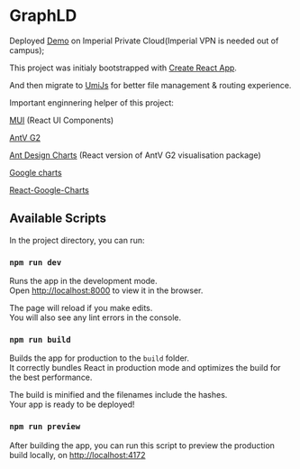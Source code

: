 # GraphLD

Deployed [Demo](http://146.169.43.78) on Imperial Private Cloud(Imperial VPN is needed out of campus);

This project was initialy bootstrapped with [Create React App](https://github.com/facebook/create-react-app).

And then migrate to [UmiJs](https://umijs.org/) for better file management & routing experience.

Important enginnering helper of this project:

[MUI](mui.com) (React UI Components)

[AntV G2](https://g2.antv.antgroup.com/manual/introduction)

[Ant Design Charts](https://charts.ant.design/en) (React version of AntV G2 visualisation package)

[Google charts](https://developers.google.com/chart/interactive/docs/gallery/)

[React-Google-Charts](https://www.react-google-charts.com/)

## Available Scripts

In the project directory, you can run:

### `npm run dev`

Runs the app in the development mode.\
Open [http://localhost:8000](http://localhost:8000) to view it in the browser.

The page will reload if you make edits.\
You will also see any lint errors in the console.

### `npm run build`

Builds the app for production to the `build` folder.\
It correctly bundles React in production mode and optimizes the build for the best performance.

The build is minified and the filenames include the hashes.\
Your app is ready to be deployed!

<!-- See the section about [deployment](https://facebook.github.io/create-react-app/docs/deployment) for more information. -->

### `npm run preview`

After building the app, you can run this script to preview the production build locally, on [http://localhost:4172](http://localhost:4172)
